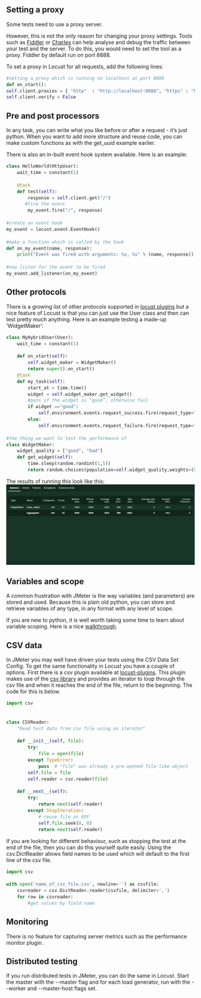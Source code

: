 ## Setting a proxy
Some tests need to use a proxy server.

However, this is not the only reason for changing your proxy settings. Tools such as [Fiddler](https://www.telerik.com/fiddler) or [Charles](https://www.charlesproxy.com/) can help analyse and debug the traffic between your test and the server. To do this, you would need to set the tool as a proxy. Fiddler by default run on port 8888.

To set a proxy in Locust for all requests, add the following lines:
```python
#setting a proxy which is running on localhost at port 8888
def on_start():
self.client.proxies = { "http"  : "http://localhost:8888", "https" : "https://localhost:8888"}
self.client.verify = False
```

## Pre and post processors
In any task, you can write what you like before or after a request - it’s just python. When you want to add more structure and reuse code, you can make custom functions as with the get_uuid example earlier.

There is also an in-built event hook system available. Here is an example:

```python
class HelloWorld(HttpUser):
    wait_time = constant(1)

    @task
    def test(self):
        response = self.client.get("/")
       #fire the event
        my_event.fire("/", response)

#create an event hook 
my_event = locust.event.EventHook()

#make a function which is called by the hook
def on_my_event(name, response):
    print("Event was fired with arguments: %s, %s" % (name, response))

#now listen for the event to be fired
my_event.add_listener(on_my_event)
```

## Other protocols
There is a growing list of other protocols supported in [locust plugins](https://github.com/SvenskaSpel/locust-plugins/) but a nice feature of Locust is that you can just use the User class and then can test pretty much anything. Here is an example testing a made-up ‘WidgetMaker’:

```python
class MyHybridUser(User):
    wait_time = constant(1)

    def on_start(self):
        self.widget_maker = WidgetMaker()
        return super().on_start()
    @task
    def my_task(self):
        start_at = time.time()
        widget = self.widget_maker.get_widget()
        #pass if the widget is “good”, otherwise fail
        if widget =="good":
            self.environment.events.request_success.fire(request_type="WidgetMaker", name="make_widget", response_time=(time.time() - start_at) * 1000, response_length=len(widget))
        else:
            self.environment.events.request_failure.fire(request_type="WidgetMaker", name="make_widget", response_time=(time.time() - start_at) * 1000, response_length=len(widget), exception=widget)

#the thing we want to test the performance of
class WidgetMaker:
    widget_quality = ["good", "bad"]
    def get_widget(self):
        time.sleep(random.randint(1,5))
        return random.choices(population=self.widget_quality,weights=(80,20),k=1)[0]
```

The results of running this look like this:
![Widget Maker Results](./images/locust_hybrid_results.png "Widget Maker Results")

## Variables and scope
A common frustration with JMeter is the way variables (and parameters) are stored and used. Because this is plain old python, you can store and retrieve variables of any type, in any format with any level of scope.

If you are new to python, it is well worth taking some time to learn about variable scoping. Here is a nice [walkthrough](https://www.w3schools.com/python/python_scope.asp).

## CSV data
In JMeter you may well have driven your tests using the CSV Data Set Config.
To get the same functionality in Locust you have a couple of options.
First there is a csv plugin available at [locust-plugins](https://github.com/SvenskaSpel/locust-plugins/). This plugin makes use of the [csv library](https://docs.python.org/3/library/csv.html) and provides an iterator to loop through the csv file and when it reaches the end of the file, return to the beginning.
The code for this is below.
```python
import csv


class CSVReader:
    "Read test data from csv file using an iterator"

    def __init__(self, file):
        try:
            file = open(file)
        except TypeError:
            pass  # "file" was already a pre-opened file-like object
        self.file = file
        self.reader = csv.reader(file)

    def __next__(self):
        try:
            return next(self.reader)
        except StopIteration:
            # reuse file on EOF
            self.file.seek(0, 0)
            return next(self.reader)
```
If you are looking for different behaviour, such as stopping the test at the end of the file, then you can do this yourself quite easily. Using the csv.DictReader allows field names to be used which will default to the first line of the csv file.

```python
import csv

with open('name_of_csv_file.csv', newline='') as csvfile:
    csvreader = csv.DictReader.reader(csvfile, delimiter=',')
    for row in csvreader:
        #get values by field name
```

## Monitoring
There is no feature for capturing server metrics such as the performance monitor plugin.

## Distributed testing
If you run distributed tests in JMeter, you can do the same in Locust. Start the master with the --master flag and for each load generator, run with the --worker and --master-host flags set.
